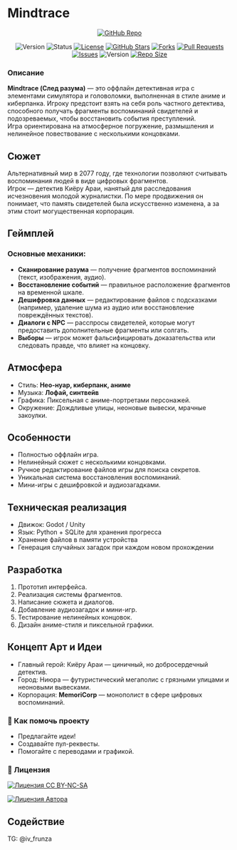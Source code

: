 # Mindtrace

<div align="center">

[![GitHub Repo](https://img.shields.io/badge/GitHub-Mindtrace-24292e?style=for-the-badge&logo=github)](https://github.com/love-angelll/Mindtrace)

![Version](https://img.shields.io/badge/Version-0.1_alpha-blue?style=for-the-badge)
![Status](https://img.shields.io/badge/Status-In_Development-orange?style=for-the-badge)
[![License](https://img.shields.io/badge/License-MIT-green?style=for-the-badge)](https://github.com/love-angelll/Mindtrace/blob/main/LICENSE)
[![GitHub Stars](https://img.shields.io/github/stars/love-angelll/Mindtrace?style=for-the-badge)](https://github.com/love-angelll/Mindtrace/stargazers)
[![Forks](https://img.shields.io/github/forks/love-angelll/Mindtrace?style=for-the-badge)](https://github.com/love-angelll/Mindtrace/network/members)
[![Pull Requests](https://img.shields.io/github/issues-pr/love-angelll/Mindtrace?style=for-the-badge)](https://github.com/love-angelll/Mindtrace/pulls)
[![Issues](https://img.shields.io/github/issues/love-angelll/Mindtrace?style=for-the-badge)](https://github.com/love-angelll/Mindtrace/issues)
![Version](https://img.shields.io/badge/Version-0.0_alpha-blue?style=for-the-badge)
[![Repo Size](https://img.shields.io/github/repo-size/love-angelll/Mindtrace?style=for-the-badge)](https://github.com/love-angelll/Mindtrace)

</div>

### Описание
**Mindtrace (След разума)** — это оффлайн детективная игра с элементами симулятора и головоломки, выполненная в стиле аниме и киберпанка. Игроку предстоит взять на себя роль частного детектива, способного получать фрагменты воспоминаний свидетелей и подозреваемых, чтобы восстановить события преступлений.
<br>
Игра ориентирована на атмосферное погружение, размышления и нелинейное повествование с несколькими концовками.

## Сюжет
Альтернативный мир в 2077 году, где технологии позволяют считывать воспоминания людей в виде цифровых фрагментов.  
Игрок — детектив Киёру Араи, нанятый для расследования исчезновения молодой журналистки. По мере продвижения он понимает, что память свидетелей была искусственно изменена, а за этим стоит могущественная корпорация.

## Геймплей

### Основные механики:
- **Сканирование разума** — получение фрагментов воспоминаний (текст, изображения, аудио).
- **Восстановление событий** — правильное расположение фрагментов на временной шкале.
- **Дешифровка данных** — редактирование файлов с подсказками (например, удаление шума из аудио или восстановление повреждённых текстов).
- **Диалоги с NPC** — расспросы свидетелей, которые могут предоставить дополнительные фрагменты или солгать.
- **Выборы** — игрок может фальсифицировать доказательства или следовать правде, что влияет на концовку.

## Атмосфера
- Стиль: **Нео-нуар, киберпанк, аниме**
- Музыка: **Лофай, синтвейв**
- Графика: Пиксельная с аниме-портретами персонажей.
- Окружение: Дождливые улицы, неоновые вывески, мрачные закоулки.

## Особенности
- Полностью оффлайн игра.
- Нелинейный сюжет с несколькими концовками.
- Ручное редактирование файлов игры для поиска секретов.
- Уникальная система восстановления воспоминаний.
- Мини-игры с дешифровкой и аудиозагадками.

## Техническая реализация
- Движок: Godot / Unity
- Язык: Python + SQLite для хранения прогресса
- Хранение файлов в памяти устройства
- Генерация случайных загадок при каждом новом прохождении

## Разработка
1. Прототип интерфейса.
2. Реализация системы фрагментов.
3. Написание сюжета и диалогов.
4. Добавление аудиозагадок и мини-игр.
5. Тестирование нелинейных концовок.
6. Дизайн аниме-стиля и пиксельной графики.

## Концепт Арт и Идеи
- Главный герой: Киёру Араи — циничный, но добросердечный детектив.
- Город: Ниюра — футуристический мегаполис с грязными улицами и неоновыми вывесками.
- Корпорация: **MemoriCorp** — монополист в сфере цифровых воспоминаний.

### 🤝 Как помочь проекту
- Предлагайте идеи!
- Создавайте пул-реквесты.
- Помогайте с переводами и графикой.

### 🔑 Лицензия

[![Лицензия CC BY-NC-SA](https://img.shields.io/badge/Лицензия-CC_BY--NC--SA_4.0-blue?style=for-the-badge&logo=creativecommons)](https://creativecommons.org/licenses/by-nc-sa/4.0/)

[![Лицензия Автора](https://img.shields.io/badge/LICENSE-AUTHOR-green?style=for-the-badge)](https://github.com/love-angelll/Mindtrace/blob/main/LICENSE)


## Содействие

TG: @iv_frunza

